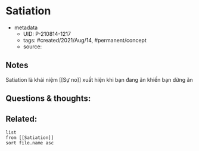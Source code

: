 ---
---

# Satiation

- metadata
	- UID: P-210814-1217
	- tags: #created/2021/Aug/14, #permanent/concept  
	- source: 

## Notes
Satiation là khái niệm [[Sự no]] xuất hiện khi bạn đang ăn khiến bạn dừng ăn

## Questions & thoughts:

## Related:
```dataview
list
from [[Satiation]]
sort file.name asc
```
